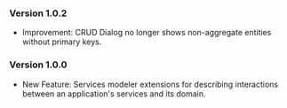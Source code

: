 ### Version 1.0.2

- Improvement: CRUD Dialog no longer shows non-aggregate entities without primary keys.

### Version 1.0.0

- New Feature: Services modeler extensions for describing interactions between an application's services and its domain.
